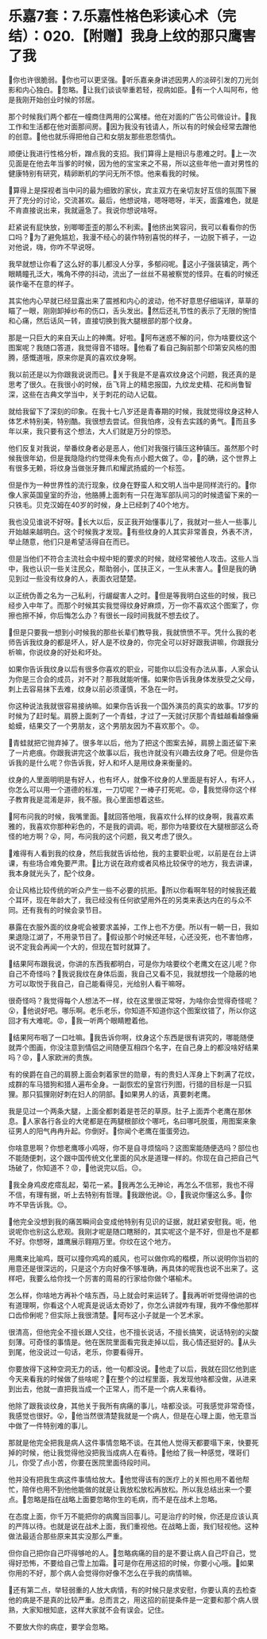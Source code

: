 # 乐嘉7套：7.乐嘉性格色彩读心术（完结）：020.【附赠】我身上纹的那只鹰害了我

🎼你也许很脆弱。🎼你也可以更坚强。🎼听乐嘉亲身讲述因男人的淡碎引发的刀光剑影和内心独白。🎼忽略。🎼让我们谈谈举重若轻，视病如臣。🎼有一个人叫阿布，他是我刚开始创业时候的邻居。

那个时候我们两个都在一幢商住两用的公寓楼。他在对面的广告公司做设计。🎼我工作和生活都在他对面那间房。🎼因为我没有钱请人，所以有的时候会经常去蹭他的创意。🎼他也就乐得把他自己和女朋友那些恩怨情仇。

顺便让我进行性格分析，蹭点我的支招。我们算得上是相识与患难之时。🎼上一次见面是在他去年当爹的时候，因为他的宝宝来之不易，所以这些年他一直对男性的健康特别有研究，精卵断机的学问无所不惊。他来看我的时候。

🎼算得上是探视者当中问的最为细致的家伙，宾主双方在亲切友好互信的氛围下展开了充分的讨论，交流甚欢。最后，他想说啥，嗯呀嗯呀，半天，面露难色，就是不肯直接说出来，我就逼急了。我说你想说啥呀。

赶紧说有屁快放，别唧唧歪歪的那么不利索。🎼他挤出笑容问，我可以看看你的伤口吗？🎼为了避免尴尬，我漫不经心的装作特别喜悦的样子，一边脱下裤子，一边对他说，嗨，你咋不早说呀。

我早就想让你看了这么好的事儿都没人分享，多郁闷呢。🎼这小子强装镇定，两个眼睛瞳孔泛大，嘴角不停的抖动，流出了一丝丝不易被察觉的怪异。在看的时候还装作毫不在意的样子。

其实他内心早就已经显露出来了震撼和内心的波动，他不好意思仔细端详，草草的瞄了一眼，刚刚卸掉纱布的伤口，舌头发出。🎼然后还礼节性的表示了无限的惋惜和心痛，然后话风一转，直接切换到我大腿根部的那个纹身。

那是一只巨大的来自天山上的神鹰。好啦。🎼阿布迷惑不解的问，你为啥要纹这个图案呢？我随口答道，我觉得音不错呀。🎼他看了看自己胸前那个印第安风格的图腾，感慨道哦，原来你是真的喜欢纹身啊。

我以前还是以为你跟我说说而已。🎼关于我是不是喜欢纹身这个问题，我还真的是思考了很久。在我很小的时候，岳飞背上的精忠报国，九纹龙史精、花和尚鲁智深，这些在古典文学当中，关于刺花的动人记载。

就给我留下了深刻的印象。在我十七八岁还是青春期的时候，我就觉得纹身这种人体艺术特别美，特别酷。我很想去尝试。但我怕疼，没有去实践的勇气。🎼而且多年以来，我只要有这个想法，大人们就是万分的惊恐。

他们反复对我说，举番纹身者必是恶人，他们对我强行镇压这种镇压。虽然那个时候我很年幼，但是我隐隐约约觉得未免有点小题大做了。😡，🎼的确，这个世界上有很多无赖，将纹身当做张牙舞爪和耀武扬威的一个标签。

但是作为一种世界性的流行现象，纹身在野蛮人和文明人当中是同样流行的。🎼你像人家英国皇室的乔治，他胳膊上面刺有一只在海军部队间习的时候遗留下来的一只铁毛。贝克汉姆在40岁的时候，身上已经刺了40个地方。

我也没见谁说不好呀。🎼长大以后，反正我开始懂事儿了，我就对一些人一些事儿开始越来越明白。这个时候我才发现。🎼有些纹身的人其实非常善良，外表不济，举止随意，他们只是希望活得自在而已。

但是当他们不符合主流社会中规中矩的要求的时候，就经常被他人攻击。这些人当中，我也认识一些关注民众，帮助弱小，匡扶正义，一生从未害人。🎼但是我的确见到过一些没有纹身的人，表面衣冠楚楚。

以正统伪善之名为一己私利，行龌龊害人之时。🎼但是等我明白这些的时候，我已经步入中年了。而那个时候其实我觉得纹身好麻烦，万一你不喜欢这个图案了，你擦也擦不掉，你后悔怎么办？有很长一段时间我就不想去纹了。

🎼但是只要我一想到小时候我的那些长辈们教导我，我就愤愤不平。凭什么我的老师告诉我纹身的都是坏人，好人是不纹身的，你完全可以好好跟我讲嘛，你跟我分析嘛，你说纹身的好处和坏处。

如果你告诉我纹身以后有很多你喜欢的职业，可能你以后没有办法从事，人家会认为你是三合会的成员，对不对？那我就能听懂。如果你告诉我身体发肤受之父母，刺上去容易抹下去难，纹身以前必须谨慎，不急在一时。

你这种说法我就很容易接纳嘛。如果你告诉我一个国外演员的真实的故事。17岁的时候为了赶时髦。肩膀上面刺了一个青蛙，才过了一天就讨厌那个青蛙越看越像癞蛤蟆，结果交了一个男朋友，这个男朋友因为不喜欢那个。😡。

🎼青蛙就把它抛弃掉了。很多年以后，他为了把这个图案去掉，肩膀上面还留下来了一片疤痕。你跟我讲完这个故事以后，我也许就没有兴趣去纹身了吧。但是你告诉我的是什么呢？你告诉我，好人和坏人是用纹身来衡量的。

纹身的人里面明明是有好人，也有坏人，就像不纹身的人里面是有好人，有坏人，你怎么可以用一个道德的标准，一刀切呢？一棒子打死呢。😡，🎼我觉得你这个样子教育我是混淆是非，我不服。我心里面想着这些。

🎼阿布问我的时候，我嘴里面。🎼就回答他哦，我喜欢什么样的纹身啊，我喜欢素雅的，我喜欢你那种彩色的，不是我的调调。呃，那你为啥要纹在大腿根部这么奇怪的地方啊？😮，阿，布问我的这个问题，我又考虑了很久。

🎼难得有人看到我的纹身，然后我就告诉给他，我的主要职业呢，以前是在台上讲课，有些场合难免要严肃。🎼比方说在政府或者风格比较保守的地方，我去讲课，我本身就光头了，配个纹身。

会让风格比较传统的听众产生一些不必要的抗拒。🎼所以你看啊年轻的时候我还戴个耳环，现在年龄大了，我已经没有任何欲望用外在的另类来表达内在的与众不同。还有我有的时候会录节目。

暴露在衣服外面的纹身呢会被要求盖掉，工作上也不方便。所以有一朝一日，我如果退隐江湖了，不用录节目了。🎼假设那个时候还年轻，心还没死，也不害怕疼，说不定我会再闻一个大的，但现在暂时就算了。

🎼结果阿布跟我说，你讲的东西我都明白，可是你为啥要纹个老鹰文在这儿呢？你自己不奇怪吗？🎼我说我纹在身体后面，我自己又看不见，我就想找一个隐蔽的地方可以取悦于我自己，自己能看得见，光给别人看干嘛呀。

很奇怪吗？我觉得每个人想法不一样，纹在这里很正常呀，为啥你会觉得奇怪呢？😮，🎼他说好吧。哪乐啊。老乐老乐，你知道不知道你这个图案纹错了，所以你这回才有大难呢。😡，🎼我一听两个眼睛瞪着他。

🎼结果阿布咽了一口吐嘛。🎼我告诉你啊，纹身这个东西是很有讲究的，哪能随便就弄个图画，你没注意到情侣之间随便互相四个名字，在自己身上的都没啥好结果吗？😡，🎼人家欧洲的贵族。

有的侯爵在自己的肩膀上面会刺着家世的勋章，有的贵妇人浑身上下刺满了花纹，成群的车马猎狗和猎人遍布全身。一副恢宏的皇宫行列图，行猎的目标是一只狐狸。那只狐狸刚好刺在妇人的阴部。🎼如果男人的话，真要刺老鹰。

我是见过一个两条大腿，上面全都刺着是苍茫的草原。肚子上面弄个老鹰在那休息。🎼人家各行各业的大佬都是在两腿根部纹个哪吒，名曰哪吒脱蛋，用图案来象征男人的阳气冉冉升起。你倒好。🎼你闻个老鹰在蛋蛋旁边。

你啥意思啊？你想老鹰啄小鸡呀，你不是自寻烦恼吗？这图案能随便选吗？部位也不能随便刺，这个跟中国传统文化里面的风水是道理一样的。你现在自己把自己气场破了，你知道不？😡，🎼他说完以后。😔。

🎼我全身鸡皮疙瘩乱起，菊花一紧。🎼我再怎么无神论，再怎么不信邪，我也不得不信，有理有据，听上去特别有哲理。🎼我跟他说。😔，🎼我说你懂这么多。🎼你咋不早告诉我。😔。

🎼他完全没想到我的痛苦瞬间会变成他特别有见识的证据，就赶紧安慰我。呃，他说呢你也别这么悲观。我刚才呢是随口瞎掰的，其实呢这个是不好，但是也不是都不好。你想呀，雄鹰展示翱翔万里。你纹在这个地方。

用鹰来比喻鸡，既可以撞你鸡鸡的威风，也可以做你鸡的楷模，所以说明你当初的用意还是很深远的，只是这个方向好像不够准确，再具体的呢我也说不出来了。这样吧，我要么给你找一个厉害的周易的行家给你做个堪榆术。

怎么样，你啥地方再补个啥东西，马上就会时来运转了。🎼我再听听觉得他讲的也有道理啊，你看这个人呢真是说话太奇妙了，你怎么讲就咋有理，我咋不像他那样口齿伶俐呢？但实际上我很清楚。🎼阿布这小子就是一个艺术家。

很清高，但他完全不擅长跟人交往，也不擅长说话，不擅长搞笑，说话特别的尖酸刻薄。可奇怪的事情是。他在医院里面看完我走掉以后，我心情还挺好的。🎼从头到尾，他没说过一句话，老乐，你要看得开。

你要放得下这种空洞无力的话，他一句都没说。🎼他走了以后，我就在回忆他到底今天来看我的时候做了些啥呢？🎼在整个的过程里面，我发现他啥都没做，从进来到出去，他就一直把我当成一个正常人，而不是一个病人来看待。

他除了跟我谈纹身，其他关于我所有病痛的事儿，啥都没谈。可我感觉非常奇怪，我感觉也很好。😮，🎼他当然很清楚我就是一个病人，但是在心理上面，他无意当中做了一件特别难的事儿。

那就是他完全把我是病人这件事情忽略不谈。在其他人觉得天都要塌下来，快要死掉的时候，他让我觉得他没把我当成病人在看待。🎼他给了我一种感觉，嘿哥们儿，你受了点小苦，你要在医院里面待段时间。

他并没有把我生病这件事情给放大。🎼他觉得该有的医疗上的关照也用不着他帮忙，陪伴也用不到他他能做的就是让我放松放松再放松。所以我总结出来一个要点。🎼忽略是指在战略上面要忽略你生的毛病，而不是在战术上忽略。

在态度上面，你千万不能把你的病魔当回事儿。可是治疗的时候，你还是应该认真的严阵以待。也就是说在战术上面，我们重视他。在战略上面，我们轻视他。这种做法最适合那些原来其实没那么严重。

但你自己把你自己吓得够呛的人。🎼忽略病痛的目的是不要让病人自己吓自己，觉得好恐怖，不要给自己雪上加霜。🎼可是你在用这招的时候，你要小心哦。🎼如果你用的不好，那个病人会觉得你好像不怎么在乎我的病情嘛。

🎼还有第二点，举轻弱重的人放大病情，有的时候只是求安慰，你要认真的去检查他的病是不是真的比较严重。总而言之，用这招的前提条件是一定要和那个病人很熟，大家知根知底，这样大家就不会有误会。记住。

不要放大你的病症，要学会忽略。